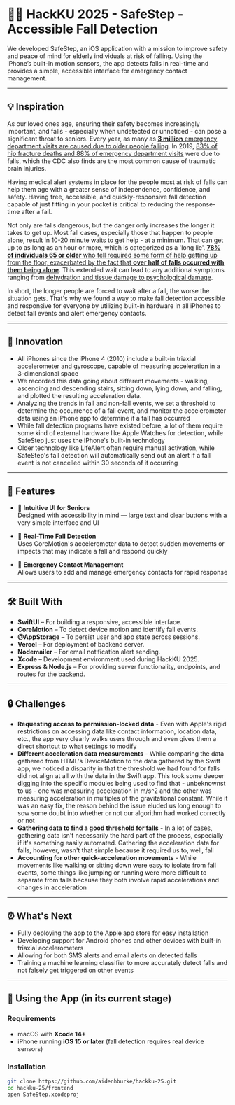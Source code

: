 # 🚶‍♀️ HackKU 2025 - SafeStep - Accessible Fall Detection

We developed SafeStep, an iOS application with a mission to improve safety and peace of mind for elderly individuals at risk of falling. Using the iPhone’s built-in motion sensors, the app detects falls in real-time and provides a simple, accessible interface for emergency contact management.

---

## 💡 Inspiration

As our loved ones age, ensuring their safety becomes increasingly important, and falls - especially when undetected or unnoticed - can pose a significant threat to seniors. Every year, as many as [**3 million** emergency department visits are caused due to older people falling](https://www.cdc.gov/falls/data-research/facts-stats/index.html). In 2019, [83% of hip fracture deaths and 88% of emergency department visits](https://www.cdc.gov/falls/data-research/facts-stats/index.html) were due to falls, which the CDC also finds are the most common cause of traumatic brain injuries. 

Having medical alert systems in place for the people most at risk of falls can help them age with a greater sense of independence, confidence, and safety. Having free, accessible, and quickly-responsive fall detection capable of just fitting in your pocket is critical to reducing the response-time after a fall. 

Not only are falls dangerous, but the danger only increases the longer it takes to get up. Most fall cases, especially those that happen to people alone, result in 10-20 minute waits to get help - at a minimum. That can get up to as long as an hour or more, which is categorized as a 'long lie'. [**78% of individuals 65 or older** who fell required some form of help getting up from the floor, exacerbated by the fact that **over half of falls occurred with them being alone**](https://eurapa.biomedcentral.com/articles/10.1186/s11556-023-00326-3 ). This extended wait can lead to any additional symptoms ranging from [dehydration and tissue damage to psychological damage](https://www.sheffield.ac.uk/cure/current-trials/long-lies-study#:~:text=People%20who%20have%20a%20long,for%20increasing%20periods%20of%20time).

In short, the longer people are forced to wait after a fall, the worse the situation gets. That's why we found a way to make fall detection accessible and responsive for everyone by utilizing built-in hardware in all iPhones to detect fall events and alert emergency contacts.

---

## :high_brightness: Innovation

- All iPhones since the iPhone 4 (2010) include a built-in triaxial accelerometer and gyroscope, capable of measuring acceleration in a 3-dimensional space
- We recorded this data going about different movements - walking, ascending and descending stairs, sitting down, lying down, and falling, and plotted the resulting acceleration data.
- Analyzing the trends in fall and non-fall events, we set a threshold to determine the occurrence of a fall event, and monitor the accelerometer data using an iPhone app to determine if a fall has occurred
- While fall detection programs have existed before, a lot of them require some kind of external hardware like Apple Watches for detection, while SafeStep just uses the iPhone's built-in technology
- Older technology like LifeAlert often require manual activation, while SafeStep's fall detection will automatically send out an alert if a fall event is not cancelled within 30 seconds of it occurring


---

## 🔑 Features

- 📱 **Intuitive UI for Seniors**  
  Designed with accessibility in mind — large text and clear buttons with a very simple interface and UI

- 🚨 **Real-Time Fall Detection**  
  Uses CoreMotion's accelerometer data to detect sudden movements or impacts that may indicate a fall and respond quickly

- 📇 **Emergency Contact Management**  
  Allows users to add and manage emergency contacts for rapid response

---


## 🛠️ Built With

- **SwiftUI** – For building a responsive, accessible interface.
- **CoreMotion** – To detect device motion and identify fall events.
- **@AppStorage** – To persist user and app state across sessions.
- **Vercel** – For deployment of backend server.
- **Nodemailer** – For email notification alert sending.
- **Xcode** – Development environment used during HackKU 2025.
- **Express & Node.js** – For providing server functionality, endpoints, and routes for the backend.

---

## :lock: Challenges
- **Requesting access to permission-locked data** - Even with Apple's rigid restrictions on accessing data like contact information, location data, etc., the app very clearly walks users through and even gives them a direct shortcut to what settings to modify
- **Different acceleration data measurements** - While comparing the data gathered from HTML's DeviceMotion to the data gathered by the Swift app, we noticed a disparity in that the threshold we had found for falls did not align at all with the data in the Swift app. This took some deeper digging into the specific modules being used to find that - unbeknownst to us - one was measuring acceleration in m/s^2 and the other was measuring acceleration in multiples of the gravitational constant. While it was an easy fix, the reason behind the issue eluded us long enough to sow some doubt into whether or not our algorithm had worked correctly or not
- **Gathering data to find a good threshold for falls** - In a lot of cases, gathering data isn't necessarily the hard part of the process, especially if it's something easily automated. Gathering the acceleration data for falls, however, wasn't that simple because it required us to, well, fall
- **Accounting for other quick-acceleration movements** - While movements like walking or sitting down were easy to isolate from fall events, some things like jumping or running were more difficult to separate from falls because they both involve rapid accelerations and changes in acceleration

---

## :alarm_clock: What's Next
- Fully deploying the app to the Apple app store for easy installation
- Developing support for Android phones and other devices with built-in triaxial accelerometers
- Allowing for both SMS alerts and email alerts on detected falls
- Training a machine learning classifier to more accurately detect falls and not falsely get triggered on other events

---

## 🚀 Using the App (in its current stage)

### Requirements

- macOS with **Xcode 14+**
- iPhone running **iOS 15 or later** (fall detection requires real device sensors)

### Installation

```bash
git clone https://github.com/aidenhburke/hackku-25.git
cd hackku-25/frontend
open SafeStep.xcodeproj
